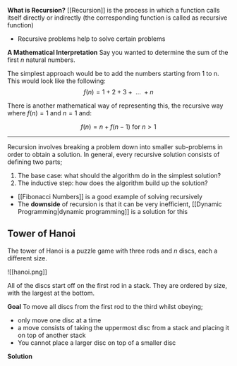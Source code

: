 **What is Recursion?**
[[Recursion]] is the process in which a function calls itself directly or indirectly (the corresponding function is called as recursive function)

- Recursive problems help to solve certain problems

**A Mathematical Interpretation**
Say you wanted to determine the sum of the first *n* natural numbers.

The simplest approach would be to add the numbers starting from 1 to n. This would look like the following:
$$f(n) = 1 + 2 + 3 + \text{ ... } + n$$

There is another mathematical way of representing this, the recursive way where $f(n) = 1 \text{ and } n = 1$ and:

$$f(n) = n + f(n-1) \text{ for } n > 1$$

---

Recursion involves breaking a problem down into smaller sub-problems in order to obtain a solution. In general, every recursive solution consists of defining two parts;
1. The base case: what should the algorithm do in the simplest solution?
2. The inductive step: how does the algorithm build up the solution?

- [[Fibonacci Numbers]] is a good example of solving recursively
- The **downside** of recursion is that it can be very inefficient, [[Dynamic Programming|dynamic programming]] is a solution for this

## Tower of Hanoi
The tower of Hanoi is a puzzle game with three rods and $n$ discs, each a different size.

![[hanoi.png]]

All of the discs start off on the first rod in a stack. They are ordered by size, with the largest at the bottom.

**Goal**
To move all discs from the first rod to the third whilst obeying;
- only move one disc at a time
- a move consists of taking the uppermost disc from a stack and placing it on top of another stack
- You cannot place a larger disc on top of a smaller disc

**Solution**
```python

```